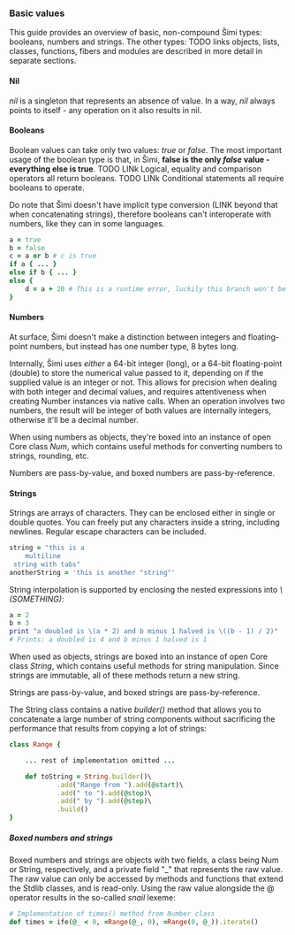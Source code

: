 ### Basic values

This guide provides an overview of basic, non-compound Šimi types: booleans, numbers and strings. The other types: TODO links objects, lists, classes, functions, fibers and modules are described in more detail in separate sections.

#### Nil

*nil* is a singleton that represents an absence of value. In a way, *nil* always points to itself - any operation on it also results in nil.

#### Booleans
Boolean values can take only two values: *true* or *false*. The most important usage of the boolean type is that, in Šimi, **false is the only *false* value - everything else is true**. TODO LINk Logical, equality and comparison operators all return booleans. TODO LINk Conditional statements all require booleans to operate.

Do note that Šimi doesn't have implicit type conversion (LINK beyond that when concatenating strings), therefore booleans can't interoperate with numbers, like they can in some languages.
```ruby
a = true
b = false
c = a or b # c is true
if a { ... }
else if b { ... }
else {
    d = a + 20 # This is a runtime error, luckily this branch won't be reached
}
```

#### Numbers
At surface, Šimi doesn't make a distinction between integers and floating-point numbers, but instead has one number type, 8 bytes long.

Internally, Šimi uses *either* a 64-bit integer (long), or a 64-bit floating-point (double) to store the numerical value passed to it, depending on if the supplied value is an integer or not. This allows for precision when dealing with both integer and decimal values, and requires attentiveness when creating Number instances via native calls. When an operation involves two numbers, the result will be integer of both values are internally integers, otherwise it'll be a decimal number.

When using numbers as objects, they're boxed into an instance of open Core class *Num*, which contains useful methods for converting numbers to strings, rounding, etc.

Numbers are pass-by-value, and boxed numbers are pass-by-reference.

#### Strings
Strings are arrays of characters. They can be enclosed either in single or double quotes. You can freely put any characters inside a string, including newlines. Regular escape characters can be included.
```ruby
string = "this is a
    multiline
 string with tabs"
anotherString = 'this is another "string"'
```

String interpolation is supported by enclosing the nested expressions into *\\(SOMETHING)*:

```ruby
a = 2
b = 3
print "a doubled is \(a * 2) and b minus 1 halved is \((b - 1) / 2)"
# Prints: a doubled is 4 and b minus 1 halved is 1
```

When used as objects, strings are boxed into an instance of open Core class *String*, which contains useful methods for string manipulation. Since strings are immutable, all of these methods return a new string.

Strings are pass-by-value, and boxed strings are pass-by-reference.

The String class contains a native *builder()* method that allows you to concatenate a large number of string components without sacrificing the performance that results from copying a lot of strings:
```ruby
class Range {

    ... rest of implementation omitted ...

    def toString = String.builder()\
            .add("Range from ").add(@start)\
            .add(" to ").add(@stop)\
            .add(" by ").add(@step)\
            .build()
}
```

##### Boxed numbers and strings
Boxed numbers and strings are objects with two fields, a class being Num or String, respectively, and a private field "_" that represents the raw value. The raw value can only be accessed by methods and functions that extend the Stdlib classes, and is read-only. Using the raw value alongside the @ operator results in the so-called *snail* lexeme:
```ruby
# Implementation of times() method from Number class
def times = ife(@_ < 0, =Range(@_, 0), =Range(0, @_)).iterate()
```